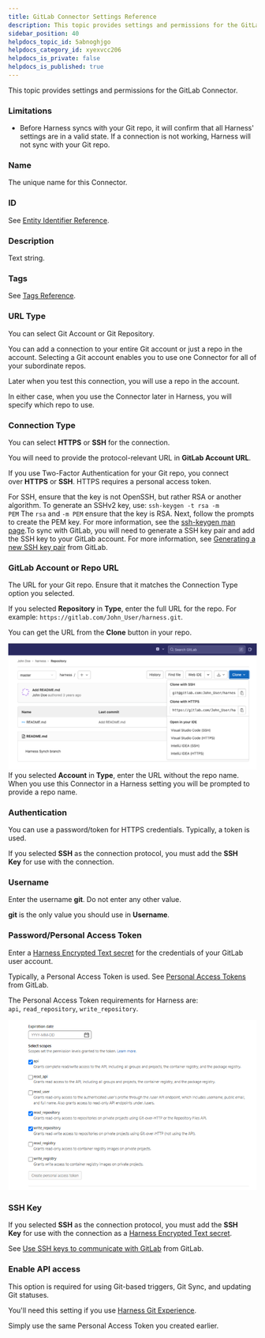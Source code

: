 ```yaml
---
title: GitLab Connector Settings Reference
description: This topic provides settings and permissions for the GitLab Connector. Limitations. Before Harness syncs with your Git repo, it will confirm that all Harness' settings are in a valid state. If a conn…
sidebar_position: 40
helpdocs_topic_id: 5abnoghjgo
helpdocs_category_id: xyexvcc206
helpdocs_is_private: false
helpdocs_is_published: true
---
```


This topic provides settings and permissions for the GitLab Connector.

### Limitations

* Before Harness syncs with your Git repo, it will confirm that all Harness' settings are in a valid state. If a connection is not working, Harness will not sync with your Git repo.

### Name

The unique name for this Connector.

### ID

See [Entity Identifier Reference](../../../20_References/entity-identifier-reference.md).

### Description

Text string.

### Tags

See [Tags Reference](../../../20_References/tags-reference.md).

### URL Type

You can select Git Account or Git Repository.

You can add a connection to your entire Git account or just a repo in the account. Selecting a Git account enables you to use one Connector for all of your subordinate repos.

Later when you test this connection, you will use a repo in the account.

In either case, when you use the Connector later in Harness, you will specify which repo to use.

### Connection Type

You can select **HTTPS** or **SSH** for the connection.

You will need to provide the protocol-relevant URL in **GitLab Account URL**.

If you use Two-Factor Authentication for your Git repo, you connect over **HTTPS** or **SSH**. HTTPS requires a personal access token.

For SSH, ensure that the key is not OpenSSH, but rather RSA or another algorithm. To generate an SSHv2 key, use: `ssh-keygen -t rsa -m PEM` The `rsa` and `-m PEM` ensure that the key is RSA. Next, follow the prompts to create the PEM key. For more information, see the [ssh-keygen man page](https://linux.die.net/man/1/ssh-keygen).To sync with GitLab, you will need to generate a SSH key pair and add the SSH key to your GitLab account. For more information, see [Generating a new SSH key pair](https://gitlab.com/help/ssh/README#generating-a-new-ssh-key-pair) from GitLab.

### GitLab Account or Repo URL

The URL for your Git repo. Ensure that it matches the Connection Type option you selected.

If you selected **Repository** in **Type**, enter the full URL for the repo. For example: `https://gitlab.com/John_User/harness.git`.

You can get the URL from the **Clone** button in your repo.

![](../references/static/git-lab-connector-settings-reference-03.png)
If you selected **Account** in **Type**, enter the URL without the repo name. When you use this Connector in a Harness setting you will be prompted to provide a repo name.

### Authentication

You can use a password/token for HTTPS credentials. Typically, a token is used.

If you selected **SSH** as the connection protocol, you must add the **SSH Key** for use with the connection. 

### Username

Enter the username **git**. Do not enter any other value.

**git** is the only value you should use in **Username**.

### Password/Personal Access Token

Enter a [Harness Encrypted Text secret](../../../6_Secrets/2-add-use-text-secrets.md) for the credentials of your GitLab user account.

Typically, a Personal Access Token is used. See [Personal Access Tokens](https://docs.gitlab.com/ee/user/profile/personal_access_tokens.html) from GitLab.

The Personal Access Token requirements for Harness are: `api`, `read_repository`, `write_repository`.

![](../references/static/git-lab-connector-settings-reference-04.png)
### SSH Key

If you selected **SSH** as the connection protocol, you must add the **SSH Key** for use with the connection as a [Harness Encrypted Text secret](../../../6_Secrets/2-add-use-text-secrets.md).

See [Use SSH keys to communicate with GitLab](https://docs.gitlab.com/ee/user/ssh.html) from GitLab.

### Enable API access

This option is required for using Git-based triggers, Git Sync, and updating Git statuses. 

You'll need this setting if you use [Harness Git Experience](https://harness.helpdocs.io/article/grfeel98am).

Simply use the same Personal Access Token you created earlier.

